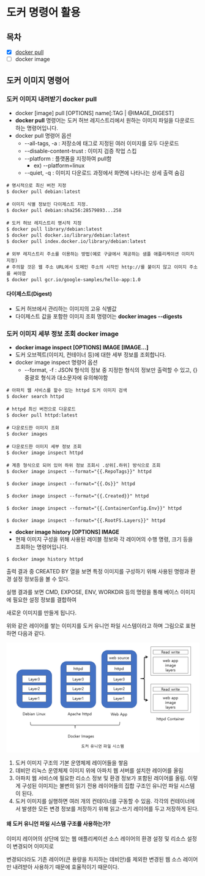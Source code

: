# 도커 명령어 활용
## 목차
- [x] [docker pull](#도커-이미지-내려받기-docker-pull)
- [ ] docker image

## 도커 이미지 명령어
### 도커 이미지 내려받기 docker pull
- docker [image] pull [OPTIONS] name[:TAG | @IMAGE_DIGEST]
- **docker pull** 명령어는 도커 허브 레지스트리에서 원하는 이미지 파일을 다운로드하는 명령어입니다. 
- docker pull 명령어 옵션
  - --all-tags, -a : 저장소에 태그로 지정된 여러 이미지를 모두 다운로드
  - --disable-content-trust : 이미지 검증 작업 스킵
  - --platform : 플랫폼을 지정하여 pull함
    - ex) --platform=linux
  - --quiet, -q : 이미지 다운로드 과정에서 화면에 나타나는 상세 출력 숨김

```shell
# 명시적으로 최신 버전 지정
$ docker pull debian:latest

# 이미지 식별 정보인 다이제스트 지정.
$ docker pull debian:sha256:28579893...258

# 도커 허브 레지스트리 명시적 지정
$ docker pull library/debian:latest
$ docker pull docker.io/library/debian:latest
$ docker pull index.docker.io/library/debian:latest

# 외부 레지스트리 주소를 이용하는 방법(예로 구글에서 제공하는 샘플 애플리케이션 이미지 지정)
# 주의할 것은 웹 주소 URL에서 도메인 주소의 시작인 http://를 붙이지 않고 이미지 주소를 써야함
$ docker pull gcr.io/google-samples/hello-app:1.0
```

#### 다이제스트(Digest)
- 도커 허브에서 관리하는 이미지의 고유 식별값
- 다이제스트 값을 포함한 이미지 조회 명령어는 **docker images --digests**

### 도커 이미지 세부 정보 조회 docker image
- **docker image inspect [OPTIONS] IMAGE [IMAGE...]**
- 도커 오브젝트(이미지, 컨테이너 등)에 대한 세부 정보를 조회합니다.
- docker image inspect 명령어 옵션
  - --format, -f : JSON 형식의 정보 중 지정한 형식의 정보만 출력할 수 있고, {} 중괄호 형식과 대소문자에 유의해야함

```shell
# 아파치 웹 서비스를 할수 있는 httpd 도커 이미지 검색
$ docker search httpd

# httpd 최신 버전으로 다운로드
$ docker pull httpd:latest

# 다운로드한 이미지 조회
$ docker images

# 다운로드한 이미지 세부 정보 조회
$ docker image inspect httpd

# 계층 형식으로 되어 있어 하위 정보 조회시 .상위[.하위] 방식으로 조회
$ docker image inspect --format="{{.RepoTags}}" httpd

$ docker image inspect --format="{{.Os}}" httpd

$ docker image inspect --format="{{.Created}}" httpd

$ docker image inspect --format="{{.ContainerConfig.Env}}" httpd

$ docker image inspect --format="{{.RootFS.Layers}}" httpd
```

- **docker image history [OPTIONS] IMAGE**
- 현재 이미지 구성을 위해 사용된 레이블 정보와 각 레이어의 수행 명령, 크기 등을 조회하는 명령어입니다.

```shell
$ docker image history httpd
```

출력 결과 중 CREATED BY 열을 보면 특정 이미지를 구성하기 위해 사용된 명령과 환경 설정 정보등을 볼 수 있다.

실행 결과를 보면 CMD, EXPOSE, ENV, WORKDIR 등의 명령을 통해 베이스 이미지에 필요한 설정 정보를 결합하여

새로운 이미지를 만들게 됩니다.

위와 같은 레이어를 쌓는 이미지를 도커 유니언 파일 시스템이라고 하며 그림으로 표현하면 다음과 같다.

![](images/img.png)

1. 도커 이미지 구조의 기본 운영체제 레이어들을 쌓음
2. 데비안 리눅스 운영체제 이미지 위에 아파치 웹 서버를 설치한 레이어를 올림
3. 아파치 웹 서비스에 필요한 리소스 정보 및 환경 정보가 포함된 레이어를 올림.
이렇게 구성된 이미지는 불변의 읽기 전용 레이어들의 집합 구조인 유니언 파일 시스템이 된다.
4. 도커 이미지를 실행하면 여러 개의 컨테이너를 구동할 수 있음.
각각의 컨테이너에서 발생한 모든 변경 정보를 저장하기 위해 읽고-쓰기 레이어를 두고 저장하게 된다.

#### 왜 도커 유니언 파일 시스템 구조를 사용하는가?
이미지 레이어의 상단에 있는 웹 애플리케이션 소스 레이어의 환경 설정 및 리소스 설정이 변경되어 이미지로

변경되더라도 기존 레이어(큰 용량을 차지하는 데비안)를 제외한 변경된 웹 소스 레이어만 내려받아 사용하기 때문에 효율적이기 때문이다.




